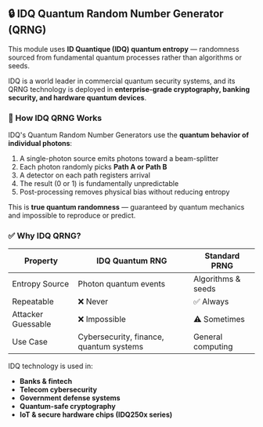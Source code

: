 ## 🔒 IDQ Quantum Random Number Generator (QRNG)

This module uses **ID Quantique (IDQ) quantum entropy** — randomness sourced from fundamental quantum processes rather than algorithms or seeds.

IDQ is a world leader in commercial quantum security systems, and its QRNG technology is deployed in **enterprise-grade cryptography, banking security, and hardware quantum devices**.

### 🧠 How IDQ QRNG Works

IDQ's Quantum Random Number Generators use the **quantum behavior of individual photons**:

1. A single-photon source emits photons toward a beam-splitter
2. Each photon randomly picks **Path A or Path B**
3. A detector on each path registers arrival
4. The result (0 or 1) is fundamentally unpredictable
5. Post-processing removes physical bias without reducing entropy

This is **true quantum randomness** — guaranteed by quantum mechanics and impossible to reproduce or predict.

### ✅ Why IDQ QRNG?

| Property | IDQ Quantum RNG | Standard PRNG |
|--------|----------------|--------------|
Entropy Source | Photon quantum events | Algorithms & seeds |
Repeatable | ❌ Never | ✅ Always |
Attacker Guessable | ❌ Impossible | ⚠️ Sometimes |
Use Case | Cybersecurity, finance, quantum systems | General computing |

IDQ technology is used in:
- **Banks & fintech**
- **Telecom cybersecurity**
- **Government defense systems**
- **Quantum-safe cryptography**
- **IoT & secure hardware chips (IDQ250x series)**
